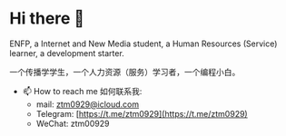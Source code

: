# Hi there 👋

ENFP, a Internet and New Media student, a Human Resources (Service) learner, a development starter.

一个传播学学生，一个人力资源（服务）学习者，一个编程小白。

- 📫 How to reach me 如何联系我:
  - mail: [ztm0929@icloud.com](mailto:ztm0929@icloud.com)
  - Telegram: [https://t.me/ztm0929](https://t.me/ztm0929)
  - WeChat: ztm00929

<!--
**ztm0929/ztm0929** is a ✨ _special_ ✨ repository because its `README.md` (this file) appears on your GitHub profile.

Here are some ideas to get you started:

- 🔭 I’m currently working on ...
- 🌱 I’m currently learning ...
- 👯 I’m looking to collaborate on ...
- 🤔 I’m looking for help with ...
- 💬 Ask me about ...
- 📫 How to reach me: ...
- 😄 Pronouns: ...
- ⚡ Fun fact: ...
-->
